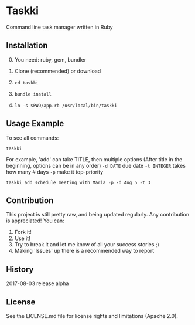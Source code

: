 # Taskki
Command line task manager written in Ruby

## Installation
0. You need: ruby, gem, bundler

1. Clone (recommended) or download
2. `cd taskki`
3. `bundle install`
4. `ln -s $PWD/app.rb /usr/local/bin/taskki`

## Usage Example
To see all commands:
```
taskki
```

For example, 'add' can take TITLE, then multiple options
(After title in the beginning, options can be in any order)
`-d DATE` due date
`-t INTEGER` takes how many # days
`-p` make it top-priority
```
taskki add schedule meeting with Maria -p -d Aug 5 -t 3
```

## Contribution
This project is still pretty raw, and being updated regularly.
Any contribution is appreciated! You can:
1. Fork it!
2. Use it!
3. Try to break it and let me know of all your success stories ;)
4. Making 'Issues' up there is a recommended way to report 

## History
2017-08-03 release alpha

## License
See the LICENSE.md file for license rights and limitations (Apache 2.0).
